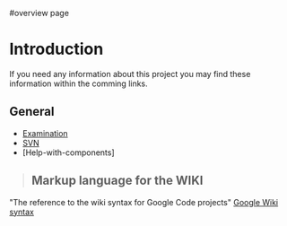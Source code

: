 #overview page

# Introduction #

If you need any information about this project you may find these information within the comming links.

## General ##

  * [Examination](Examination.md)
  * [SVN](SVN.md)
  * [Help-with-components]

> ## Markup language for the WIKI ##

"The reference to the wiki syntax for Google Code projects"
[Google Wiki syntax](http://code.google.com/p/support/wiki/WikiSyntax)